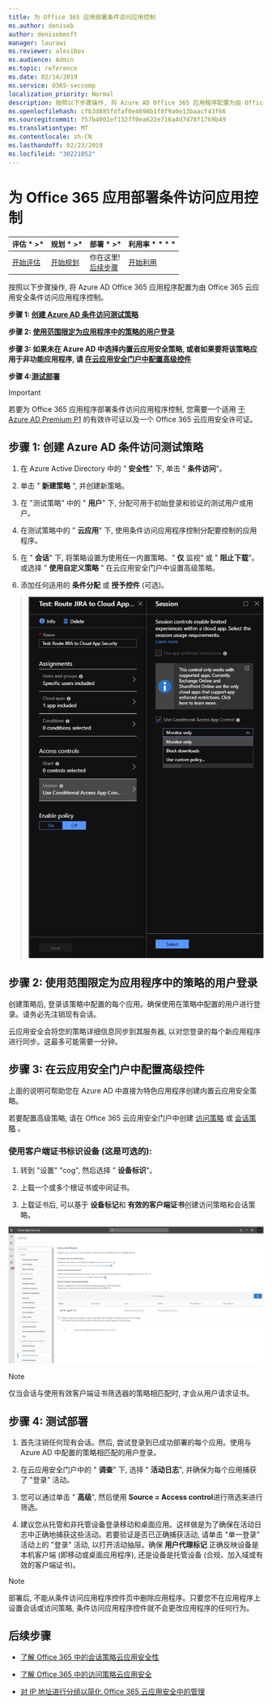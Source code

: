 ```yaml
---
title: 为 Office 365 应用部署条件访问应用控制
ms.author: deniseb
author: denisebmsft
manager: laurawi
ms.reviewer: alesibov
ms.audience: Admin
ms.topic: reference
ms.date: 02/14/2019
ms.service: O365-seccomp
localization_priority: Normal
description: 按照以下步骤操作, 将 Azure AD Office 365 应用程序配置为由 Office 365 云应用安全条件访问应用程序控制。
ms.openlocfilehash: cfb3d885fdfaf0e4698b1f8f9a0e13baacf43f66
ms.sourcegitcommit: f57b4001ef1327f0ea622e716a4d7d78f1769b49
ms.translationtype: MT
ms.contentlocale: zh-CN
ms.lasthandoff: 02/23/2019
ms.locfileid: "30221052"
---
```

# <a name="deploy-conditional-access-app-control-for-office-365-apps"></a>为 Office 365 应用部署条件访问应用控制

|评估 * *\>**|规划 * *\>**|部署 * *\>**|利用率 * * * *|
|:-----|:-----|:-----|:-----|
|[开始评估](office-365-cas-overview.md) <br/> |[开始规划](get-ready-for-office-365-cas.md) <br/> |你在这里!  <br/> [后续步骤](ocas-session-policies.md) <br/> |[开始利用](utilization-activities-for-ocas.md) <br/> |

按照以下步骤操作, 将 Azure AD Office 365 应用程序配置为由 Office 365 云应用安全条件访问应用程序控制。

**步骤 1: [创建 Azure AD 条件访问测试策略](#step-1-create-an-azure-ad-conditional-access-test-policy)**

**步骤 2: [使用范围限定为应用程序中的策略的用户登录](#step-2-sign-in-with-a-user-scoped-to-the-policy-in-the-apps)**

**步骤 3: 如果未在 Azure AD 中选择内置云应用安全策略, 或者如果要将该策略应用于非功能应用程序, 请 [在云应用安全门户中配置高级控件](#step-3-configure-advanced-controls-in-the-cloud-app-security-portal)**

**步骤 4:[测试部署](#step-4-test-the-deployment)**

> [!IMPORTANT]
> 若要为 Office 365 应用程序部署条件访问应用程序控制, 您需要一个适用 [于 Azure AD Premium P1](https://docs.microsoft.com/azure/active-directory/license-users-groups) 的有效许可证以及一个 Office 365 云应用安全许可证。

## <a name="step-1-create-an-azure-ad-conditional-access-test-policy"></a>步骤 1: 创建 Azure AD 条件访问测试策略 

1. 在 Azure Active Directory 中的 " **安全性**" 下, 单击 " **条件访问**"。

2. 单击 " **新建策略** ", 并创建新策略。

3. 在 "测试策略" 中的 " **用户**" 下, 分配可用于初始登录和验证的测试用户或用户。

4. 在测试策略中的 " **云应用**" 下, 使用条件访问应用程序控制分配要控制的应用程序。

5. 在 " **会话**" 下, 将策略设置为使用任一内置策略、" **仅** 监视" 或 " **阻止下载**"。或选择 " **使用自定义策略** " 在云应用安全门户中设置高级策略。

6. 添加任何适用的 **条件分配** 或 **授予控件** (可选)。

> ![Azure AD 条件访问](media/image1.png)

## <a name="step-2-sign-in-with-a-user-scoped-to-the-policy-in-the-apps"></a>步骤 2: 使用范围限定为应用程序中的策略的用户登录 

创建策略后, 登录该策略中配置的每个应用。确保使用在策略中配置的用户进行登录。请务必先注销现有会话。

云应用安全会将您的策略详细信息同步到其服务器, 以对您登录的每个新应用程序进行同步。这最多可能需要一分钟。

## <a name="step-3-configure-advanced-controls-in-the-cloud-app-security-portal"></a>步骤 3: 在云应用安全门户中配置高级控件 

上面的说明可帮助您在 Azure AD 中直接为特色应用程序创建内置云应用安全策略。

若要配置高级策略, 请在 Office 365 云应用安全门户中创建 [访问策略](ocas-access-policies.md) 或 [会话策略](ocas-session-policies.md) 。

### <a name="to-identify-devices-using-client-certificates-this-is-optional"></a>使用客户端证书标识设备 (这是可选的):

1. 转到 "设置" "cog", 然后选择 " **设备标识**"。

2. 上载一个或多个根证书或中间证书。

3. 上载证书后, 可以基于 **设备标记**和 **有效的客户端证书**创建访问策略和会话策略。

![条件访问应用程序控制设备 ID](media/image2.png)

> [!NOTE]
> 仅当会话与使用有效客户端证书筛选器的策略相匹配时, 才会从用户请求证书。
> 
## <a name="step-4-test-the-deployment"></a>步骤 4: 测试部署 

1. 首先注销任何现有会话。然后, 尝试登录到已成功部署的每个应用。使用与 Azure AD 中配置的策略相匹配的用户登录。

2. 在云应用安全门户中的 " **调查**" 下, 选择 " **活动日志**", 并确保为每个应用捕获了 "登录" 活动。

3. 您可以通过单击 " **高级**", 然后使用 **Source = Access control**进行筛选来进行筛选。

4. 建议您从托管和非托管设备登录移动和桌面应用。这样做是为了确保在活动日志中正确地捕获这些活动。若要验证是否已正确捕获活动, 请单击 "单一登录" 活动上的 "登录" 活动, 以打开活动抽屉。确保 **用户代理标记** 正确反映设备是本机客户端 (即移动或桌面应用程序), 还是设备是托管设备 (合规、加入域或有效的客户端证书)。

> [!NOTE]
> 部署后, 不能从条件访问应用程序控件页中删除应用程序。只要您不在应用程序上设置会话或访问策略, 条件访问应用程序控件就不会更改应用程序的任何行为。

## <a name="next-steps"></a>后续步骤

- [了解 Office 365 中的会话策略云应用安全性](ocas-session-policies.md)

- [了解 Office 365 中的访问策略云应用安全](ocas-access-policies.md) 

- [对 IP 地址进行分组以简化 Office 365 云应用安全中的管理](group-your-ip-addresses-in-ocas.md)